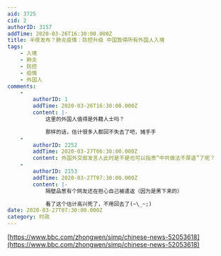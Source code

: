 ```yaml
---
aid: 3725
cid: 2
authorID: 3157
addTime: 2020-03-26T16:30:00.000Z
title: 半夜发布？肺炎疫情：防控升级 中国暂停所有外国人入境
tags:
    - 入境
    - 肺炎
    - 防控
    - 疫情
    - 外国人
comments:
    -
        authorID: 1
        addTime: 2020-03-26T16:30:00.000Z
        content: |-
            这里的外国人值得是外籍人士吗？

            那样的话，估计很多人都回不失去了吧，摊手手
    -
        authorID: 2252
        addTime: 2020-03-27T06:30:00.000Z
        content: 外国外交部发言人此时是不是也可以指责“中共做法不厚道”了呢？
    -
        authorID: 2153
        addTime: 2020-03-27T07:30:00.000Z
        content: |-
            隔壁品葱有个网友还在担心自己被遣返（因为是黑下来的）

            看了这个估计高兴死了，不用回去了(~\_~;)
date: 2020-03-27T07:30:00.000Z
category: 时政
---
```


[https://www.bbc.com/zhongwen/simp/chinese-news-52053618](https://www.bbc.com/zhongwen/simp/chinese-news-52053618)
